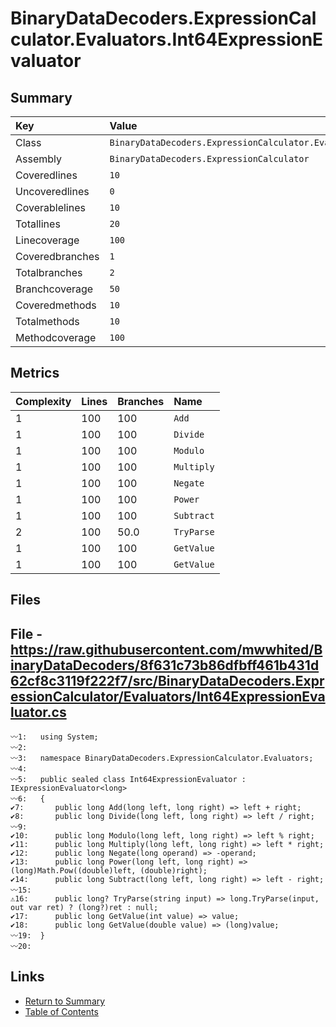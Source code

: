 ﻿# BinaryDataDecoders.ExpressionCalculator.Evaluators.Int64ExpressionEvaluator

## Summary

| Key             | Value                                                                         |
| :-------------- | :---------------------------------------------------------------------------- |
| Class           | `BinaryDataDecoders.ExpressionCalculator.Evaluators.Int64ExpressionEvaluator` |
| Assembly        | `BinaryDataDecoders.ExpressionCalculator`                                     |
| Coveredlines    | `10`                                                                          |
| Uncoveredlines  | `0`                                                                           |
| Coverablelines  | `10`                                                                          |
| Totallines      | `20`                                                                          |
| Linecoverage    | `100`                                                                         |
| Coveredbranches | `1`                                                                           |
| Totalbranches   | `2`                                                                           |
| Branchcoverage  | `50`                                                                          |
| Coveredmethods  | `10`                                                                          |
| Totalmethods    | `10`                                                                          |
| Methodcoverage  | `100`                                                                         |

## Metrics

| Complexity | Lines | Branches | Name       |
| :--------- | :---- | :------- | :--------- |
| 1          | 100   | 100      | `Add`      |
| 1          | 100   | 100      | `Divide`   |
| 1          | 100   | 100      | `Modulo`   |
| 1          | 100   | 100      | `Multiply` |
| 1          | 100   | 100      | `Negate`   |
| 1          | 100   | 100      | `Power`    |
| 1          | 100   | 100      | `Subtract` |
| 2          | 100   | 50.0     | `TryParse` |
| 1          | 100   | 100      | `GetValue` |
| 1          | 100   | 100      | `GetValue` |

## Files

## File - https://raw.githubusercontent.com/mwwhited/BinaryDataDecoders/8f631c73b86dfbff461b431d62cf8c3119f222f7/src/BinaryDataDecoders.ExpressionCalculator/Evaluators/Int64ExpressionEvaluator.cs

```CSharp
〰1:   using System;
〰2:   
〰3:   namespace BinaryDataDecoders.ExpressionCalculator.Evaluators;
〰4:   
〰5:   public sealed class Int64ExpressionEvaluator : IExpressionEvaluator<long>
〰6:   {
✔7:       public long Add(long left, long right) => left + right;
✔8:       public long Divide(long left, long right) => left / right;
〰9:   
✔10:      public long Modulo(long left, long right) => left % right;
✔11:      public long Multiply(long left, long right) => left * right;
✔12:      public long Negate(long operand) => -operand;
✔13:      public long Power(long left, long right) => (long)Math.Pow((double)left, (double)right);
✔14:      public long Subtract(long left, long right) => left - right;
〰15:  
⚠16:      public long? TryParse(string input) => long.TryParse(input, out var ret) ? (long?)ret : null;
✔17:      public long GetValue(int value) => value;
✔18:      public long GetValue(double value) => (long)value;
〰19:  }
〰20:  
```

## Links

* [Return to Summary](Summary.md)
* [Table of Contents](../TOC.md)

